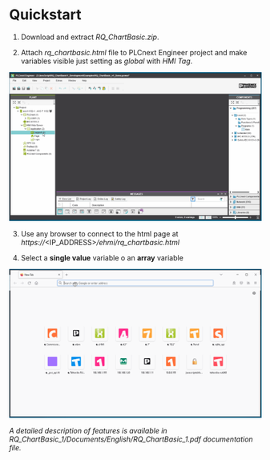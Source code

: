 # Quickstart

1. Download and extract _RQ_ChartBasic.zip_.

2. Attach _rq_chartbasic.html_ file to PLCnext Engineer project and make variables visible just setting as _global_ with _HMI Tag_.

<p align="center">
<img src="gifs/RQ_ChartBasic_plcne.gif"/>
</p>

3. Use any browser to connect to the html page at _https://_<IP_ADDRESS>_/ehmi/rq_chartbasic.html_

4. Select a **single value** variable o an **array** variable

<p align="center">
<img src="gifs/RQ_ChartBasic_browser.gif"/>
</p>



_A detailed description of features is available in RQ_ChartBasic_1/Documents/English/RQ_ChartBasic_1.pdf documentation file._
